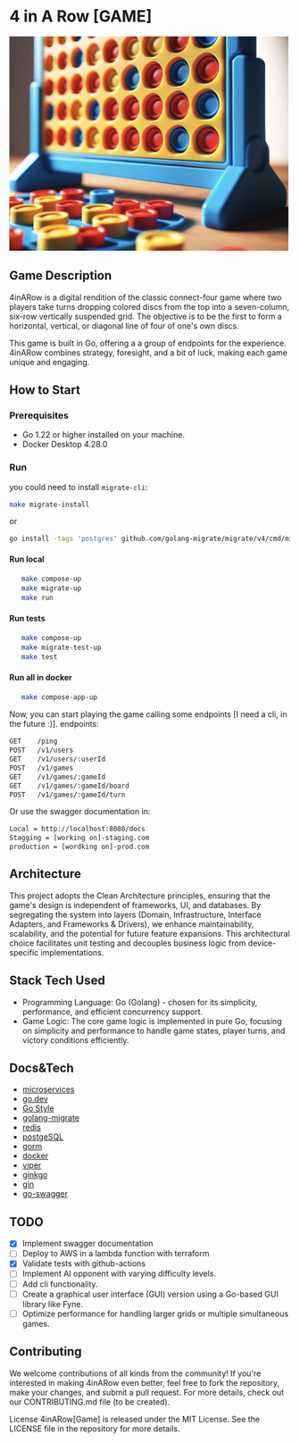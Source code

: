 # 4 in A Row [GAME]

<img src="./4inarow.png" alt="drawing" width="500"/>

## Game Description

4inARow is a digital rendition of the classic connect-four game where two players take turns dropping colored discs from the top into a seven-column, six-row vertically suspended grid. The objective is to be the first to form a horizontal, vertical, or diagonal line of four of one's own discs.

This game is built in Go, offering a a group of endpoints for the experience. 4inARow combines strategy, foresight, and a bit of luck, making each game unique and engaging.

## How to Start
### Prerequisites
- Go 1.22 or higher installed on your machine.
- Docker Desktop 4.28.0 
### Run

you could need to install `migrate-cli`:
```bash
make migrate-install
```
or
```bash
go install -tags 'postgres' github.com/golang-migrate/migrate/v4/cmd/migrate@latest
```
#### Run local
```bash
   make compose-up
   make migrate-up
   make run
```

#### Run tests
```bash
   make compose-up
   make migrate-test-up
   make test
```

#### Run all in docker
```bash
   make compose-app-up
```

Now, you can start playing the game calling some endpoints [I need a cli, in the future :)]. endpoints:

```
GET    /ping
POST   /v1/users
GET    /v1/users/:userId
POST   /v1/games
GET    /v1/games/:gameId
GET    /v1/games/:gameId/board
POST   /v1/games/:gameId/turn
```

Or use the swagger documentation in: 

```
Local = http://localhost:8080/docs
Stagging = [working on]-staging.com
production = [wordking on]-prod.com
```

## Architecture

This project adopts the Clean Architecture principles, ensuring that the game's design is independent of frameworks, UI, and databases. By segregating the system into layers (Domain, Infrastructure, Interface Adapters, and Frameworks & Drivers), we enhance maintainability, scalability, and the potential for future feature expansions. This architectural choice facilitates unit testing and decouples business logic from device-specific implementations.

## Stack Tech Used

- Programming Language: Go (Golang) - chosen for its simplicity, performance, and efficient concurrency support.
- Game Logic: The core game logic is implemented in pure Go, focusing on simplicity and performance to handle game states, player turns, and victory conditions efficiently.

## Docs&Tech
- [microservices](https://microservices.io/)
- [go.dev](https://go.dev/)
- [Go Style](https://google.github.io/styleguide/go/)
- [golang-migrate](https://github.com/golang-migrate/migrate)
- [redis](https://redis.com/)
- [postgeSQL](https://www.postgresql.org/)
- [gorm](gorm.io/gorm)
- [docker](https://www.docker.com/)
- [viper](github.com/spf13/viper)
- [ginkgo](github.com/onsi/ginkgo)
- [gin](github.com/gin-gonic/gin)
- [go-swagger](https://goswagger.io/go-swagger/)

## TODO
- [x] Implement swagger documentation
- [ ] Deploy to AWS in a lambda function with terraform
- [x] Validate tests with github-actions
- [ ] Implement AI opponent with varying difficulty levels.
- [ ] Add cli functionality.
- [ ] Create a graphical user interface (GUI) version using a Go-based GUI library like Fyne.
- [ ] Optimize performance for handling larger grids or multiple simultaneous games.

## Contributing
We welcome contributions of all kinds from the community! If you're interested in making 4inARow even better, feel free to fork the repository, make your changes, and submit a pull request. For more details, check out our CONTRIBUTING.md file (to be created).

License
4inARow[Game] is released under the MIT License. See the LICENSE file in the repository for more details.